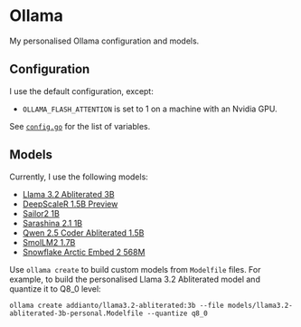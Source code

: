 # Ollama

My personalised Ollama configuration and models.

## Configuration

I use the default configuration, except:

- `OLLAMA_FLASH_ATTENTION` is set to 1 on a machine with an Nvidia GPU.

See [`config.go`](https://github.com/ollama/ollama/blob/v0.5.7/envconfig/config.go) for the list of variables.

## Models

Currently, I use the following models:

- [Llama 3.2 Abliterated 3B](./models/llama3.2-abliterated-3b-personal.Modelfile)
- [DeepScaleR 1.5B Preview](./models/deepscaler-1.5b-personal.Modelfile)
- [Sailor2 1B](https://huggingface.co/sail/Sailor2-1B)
- [Sarashina 2.1 1B](https://huggingface.co/sbintuitions/sarashina2.1-1b)
- [Qwen 2.5 Coder Abliterated 1.5B](./models/qwen2.5-coder-abliterated-1.5b-personal.Modelfile)
- [SmolLM2 1.7B](https://huggingface.co/HuggingFaceTB/SmolLM2-1.7B-Instruct)
- [Snowflake Arctic Embed 2 568M](https://huggingface.co/Snowflake/snowflake-arctic-embed-l-v2.0)

Use `ollama create` to build custom models from `Modelfile` files.
For example, to build the personalised Llama 3.2 Abliterated model and quantize it to Q8_0 level:

```shell
ollama create addianto/llama3.2-abliterated:3b --file models/llama3.2-abliterated-3b-personal.Modelfile --quantize q8_0
```
